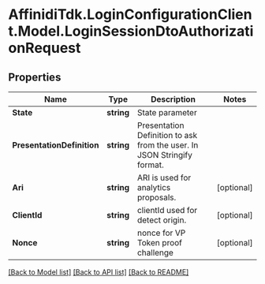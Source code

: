 # AffinidiTdk.LoginConfigurationClient.Model.LoginSessionDtoAuthorizationRequest

## Properties

Name | Type | Description | Notes
------------ | ------------- | ------------- | -------------
**State** | **string** | State parameter | 
**PresentationDefinition** | **string** | Presentation Definition to ask from the user. In JSON Stringify format. | 
**Ari** | **string** | ARI is used for analytics proposals. | [optional] 
**ClientId** | **string** | clientId used for detect origin. | [optional] 
**Nonce** | **string** | nonce for VP Token proof challenge | [optional] 

[[Back to Model list]](../README.md#documentation-for-models) [[Back to API list]](../README.md#documentation-for-api-endpoints) [[Back to README]](../README.md)

